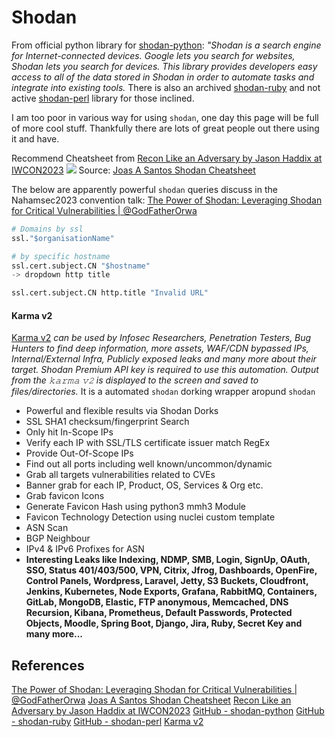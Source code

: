 # Shodan

From official python library for [shodan-python](https://github.com/achillean/shodan-python): *"Shodan is a search engine for Internet-connected devices. Google lets you search for websites, Shodan lets you search for devices. This library provides developers easy access to all of the data stored in Shodan in order to automate tasks and integrate into existing tools.* There is also an archived [shodan-ruby](https://github.com/achillean/shodan-ruby) and not active [shodan-perl](https://github.com/achillean/shodan-perl) library for those inclined.


I am too poor in various way for using  `shodan`, one day this page will be full of more cool stuff. Thankfully there are lots of great people out there using it and have. 

Recommend Cheatsheet from [Recon Like an Adversary by Jason Haddix at IWCON2023](https://www.youtube.com/watch?v=nGs8pWIj5k4)
![](shodan-cs-Joas-A-Santos-Linkedin.jpeg)
Source: [Joas A Santos Shodan Cheatsheet](https://www.linkedin.com/feed/update/urn:li:activity:7073267561278095361/)

The below are apparently powerful `shodan` queries discuss in the Nahamsec2023 convention talk: [The Power of Shodan: Leveraging Shodan for Critical Vulnerabilities | @GodFatherOrwa](https://www.youtube.com/watch?v=WgMGLlpznao)
```python
# Domains by ssl
ssl."$organisationName"

# by specific hostname
ssl.cert.subject.CN "$hostname"
-> dropdown http title

ssl.cert.subject.CN http.title "Invalid URL"
```

#### Karma v2

[Karma v2](https://github.com/Dheerajmadhukar/karma_v2) *can be used by Infosec Researchers, Penetration Testers, Bug Hunters to find deep information, more assets, WAF/CDN bypassed IPs, Internal/External Infra, Publicly exposed leaks and many more about their target. Shodan Premium API key is required to use this automation. Output from the 𝚔𝚊𝚛𝚖𝚊 𝚟𝟸 is displayed to the screen and saved to files/directories.* It is a automated `shodan` dorking wrapper aropund `shodan` 
- Powerful and flexible results via Shodan Dorks
- SSL SHA1 checksum/fingerprint Search
- Only hit In-Scope IPs
- Verify each IP with SSL/TLS certificate issuer match RegEx
- Provide Out-Of-Scope IPs
- Find out all ports including well known/uncommon/dynamic
- Grab all targets vulnerabilities related to CVEs
- Banner grab for each IP, Product, OS, Services & Org etc.
- Grab favicon Icons
- Generate Favicon Hash using python3 mmh3 Module
- Favicon Technology Detection using nuclei custom template
- ASN Scan
- BGP Neighbour
- IPv4 & IPv6 Profixes for ASN
- **Interesting Leaks like Indexing, NDMP, SMB, Login, SignUp, OAuth, SSO, Status 401/403/500, VPN, Citrix, Jfrog, Dashboards, OpenFire, Control Panels, Wordpress, Laravel, Jetty, S3 Buckets, Cloudfront, Jenkins, Kubernetes, Node Exports, Grafana, RabbitMQ, Containers, GitLab, MongoDB, Elastic, FTP anonymous, Memcached, DNS Recursion, Kibana, Prometheus, Default Passwords, Protected Objects, Moodle, Spring Boot, Django, Jira, Ruby, Secret Key and many more...**

## References

[The Power of Shodan: Leveraging Shodan for Critical Vulnerabilities | @GodFatherOrwa](https://www.youtube.com/watch?v=WgMGLlpznao)
[Joas A Santos Shodan Cheatsheet](https://www.linkedin.com/feed/update/urn:li:activity:7073267561278095361/)
[Recon Like an Adversary by Jason Haddix at IWCON2023](https://www.youtube.com/watch?v=nGs8pWIj5k4)
[GitHub - shodan-python](https://github.com/achillean/shodan-python) 
[GitHub - shodan-ruby](https://github.com/achillean/shodan-ruby) 
[GitHub - shodan-perl](https://github.com/achillean/shodan-perl)
[Karma v2](https://github.com/Dheerajmadhukar/karma_v2) 